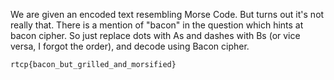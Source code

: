 We are given an encoded text resembling Morse Code. But turns out it's not really that. There is a mention of "bacon" in the question which hints at bacon cipher. So just replace dots with As and dashes with Bs (or vice versa, I forgot the order), and decode using Bacon cipher.

```
rtcp{bacon_but_grilled_and_morsified}
```